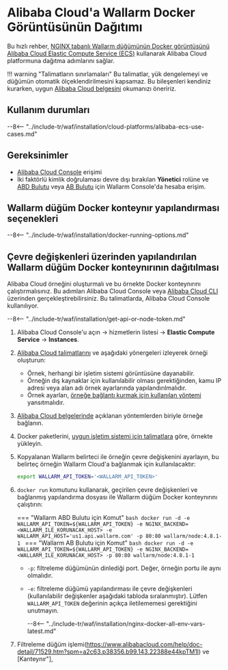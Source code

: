 # Alibaba Cloud'a Wallarm Docker Görüntüsünün Dağıtımı

Bu hızlı rehber, [NGINX tabanlı Wallarm düğümünün Docker görüntüsünü](https://hub.docker.com/r/wallarm/node) [Alibaba Cloud Elastic Compute Service (ECS)](https://www.alibabacloud.com/product/ecs) kullanarak Alibaba Cloud platformuna dağıtma adımlarını sağlar.

!!! warning "Talimatların sınırlamaları"
    Bu talimatlar, yük dengelemeyi ve düğümün otomatik ölçeklendirilmesini kapsamaz. Bu bileşenleri kendiniz kurarken, uygun [Alibaba Cloud belgesini](https://www.alibabacloud.com/help/product/27537.htm?spm=a2c63.m28257.a1.82.dfbf5922VNtjka) okumanızı öneririz.

## Kullanım durumları

--8<-- "../include-tr/waf/installation/cloud-platforms/alibaba-ecs-use-cases.md"

## Gereksinimler

* [Alibaba Cloud Console](https://account.alibabacloud.com/login/login.htm) erişimi
* İki faktörlü kimlik doğrulaması devre dışı bırakılan **Yönetici** rolüne ve [ABD Bulutu](https://us1.my.wallarm.com/) veya [AB Bulutu](https://my.wallarm.com/) için Wallarm Console'da hesaba erişim.

## Wallarm düğüm Docker konteynır yapılandırması seçenekleri

--8<-- "../include-tr/waf/installation/docker-running-options.md"

## Çevre değişkenleri üzerinden yapılandırılan Wallarm düğüm Docker konteynırının dağıtılması

Alibaba Cloud örneğini oluşturmalı ve bu örnekte Docker konteynırını çalıştırmalısınız. Bu adımları Alibaba Cloud Console veya [Alibaba Cloud CLI](https://www.alibabacloud.com/help/doc-detail/25499.htm) üzerinden gerçekleştirebilirsiniz. Bu talimatlarda, Alibaba Cloud Console kullanılıyor.

--8<-- "../include-tr/waf/installation/get-api-or-node-token.md"

1. Alibaba Cloud Console'u açın → hizmetlerin listesi → **Elastic Compute Service** → **Instances**.
1. [Alibaba Cloud talimatlarını](https://www.alibabacloud.com/help/doc-detail/87190.htm?spm=a2c63.p38356.b99.137.77df24df7fJ2XX) ve aşağıdaki yönergeleri izleyerek örneği oluşturun:

    * Örnek, herhangi bir işletim sistemi görüntüsüne dayanabilir.
    * Örneğin dış kaynaklar için kullanılabilir olması gerektiğinden, kamu IP adresi veya alan adı örnek ayarlarında yapılandırılmalıdır.
    * Örnek ayarları, [örneğe bağlantı kurmak için kullanılan yöntemi](https://www.alibabacloud.com/help/doc-detail/71529.htm?spm=a2c63.p38356.b99.143.22388e44kpTM1l) yansıtmalıdır.
1. [Alibaba Cloud belgelerinde](https://www.alibabacloud.com/help/doc-detail/71529.htm?spm=a2c63.p38356.b99.143.22388e44kpTM1l) açıklanan yöntemlerden biriyle örneğe bağlanın.
1. Docker paketlerini, [uygun işletim sistemi için talimatlara](https://docs.docker.com/engine/install/#server) göre, örnekte yükleyin.
1. Kopyalanan Wallarm belirteci ile örneğin çevre değişkenini ayarlayın, bu belirteç örneğin Wallarm Cloud'a bağlanmak için kullanılacaktır:

    ```bash
    export WALLARM_API_TOKEN='<WALLARM_API_TOKEN>'
    ```
1. `docker run` komutunu kullanarak, geçirilen çevre değişkenleri ve bağlanmış yapılandırma dosyası ile Wallarm düğüm Docker konteynırını çalıştırın:

    === "Wallarm ABD Bulutu için Komut"
        ```bash
        docker run -d -e WALLARM_API_TOKEN=${WALLARM_API_TOKEN} -e NGINX_BACKEND=<WALLARM_ILE_KORUNACAK_HOST> -e WALLARM_API_HOST='us1.api.wallarm.com' -p 80:80 wallarm/node:4.8.1-1
        ```
    === "Wallarm AB Bulutu için Komut"
        ```bash
        docker run -d -e WALLARM_API_TOKEN=${WALLARM_API_TOKEN} -e NGINX_BACKEND=<WALLARM_ILE_KORUNACAK_HOST> -p 80:80 wallarm/node:4.8.1-1
        ```
        
    * `-p`: filtreleme düğümünün dinlediği port. Değer, örneğin portu ile aynı olmalıdır.
    * `-e`: filtreleme düğümü yapılandırması ile çevre değişkenleri (kullanılabilir değişkenler aşağıdaki tabloda sıralanmıştır). Lütfen `WALLARM_API_TOKEN` değerinin açıkça iletilememesi gerektiğini unutmayın.

        --8<-- "../include-tr/waf/installation/nginx-docker-all-env-vars-latest.md"
1. Filtreleme düğüm işlemi(https://www.alibabacloud.com/help/doc-detail/71529.htm?spm=a2c63.p38356.b99.143.22388e44kpTM1l) ve [Kanteynır"],
